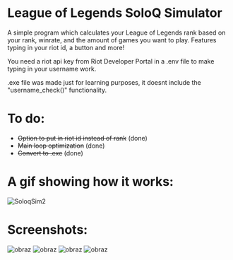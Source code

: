 # League of Legends SoloQ Simulator
A simple program which calculates your League of Legends rank based on your rank, winrate, and the amount of games you want to play. Features typing in your riot id, a button and more! 

You need a riot api key from Riot Developer Portal in a .env file to make typing in your username work.

.exe file was made just for learning purposes, it doesnt include the "username_check()" functionality.

# To do:
- ~~Option to put in riot id instead of rank~~ (done)
- ~~Main loop optimization~~ (done)
- ~~Convert to .exe~~ (done)


# A gif showing how it works:

![SoloqSim2](https://github.com/Manhatai/LeagueOfLegends_SoloQ_Simulator/assets/131269530/082146f4-988d-40cb-8c24-605b048f891b)


# Screenshots:

![obraz](https://github.com/Manhatai/LeagueOfLegends_SoloQ_Simulator/assets/131269530/ae86df37-8b80-455a-994d-e668f0614fc5)
![obraz](https://github.com/Manhatai/LeagueOfLegends_SoloQ_Simulator/assets/131269530/87849002-1324-40d6-b53c-e3b552af1c52)
![obraz](https://github.com/Manhatai/LeagueOfLegends_SoloQ_Simulator/assets/131269530/b8b03602-9b5b-44a6-8561-515a1ae97c4a)
![obraz](https://github.com/Manhatai/LeagueOfLegends_SoloQ_Simulator/assets/131269530/ab1e3157-2ad4-42ff-97bb-3aba68ea19ea)




